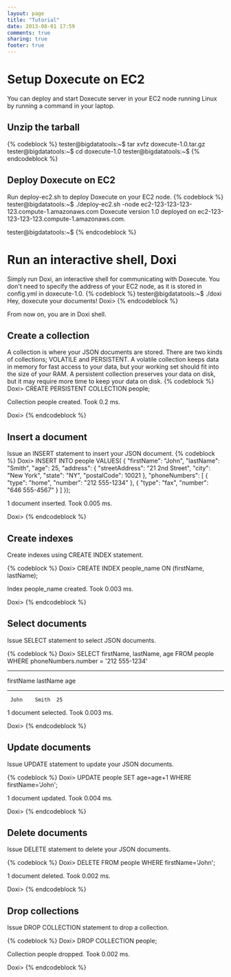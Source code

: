 ```yaml
---
layout: page
title: "Tutorial"
date: 2013-08-01 17:59
comments: true
sharing: true
footer: true
---
```


Setup Doxecute on EC2 
=====================
You can deploy and start Doxecute server in your EC2 node running Linux by running a command in your laptop.

Unzip the tarball
-----------------
{% codeblock %}
tester@bigdatatools:~$ tar xvfz doxecute-1.0.tar.gz
tester@bigdatatools:~$ cd doxecute-1.0
tester@bigdatatools:~$ 
{% endcodeblock %}

Deploy Doxecute on EC2
----------------------
Run deploy-ec2.sh to deploy Doxecute on your EC2 node. 
{% codeblock %}
tester@bigdatatools:~$ ./deploy-ec2.sh -node ec2-123-123-123-123.compute-1.amazonaws.com
Doxecute version 1.0 deployed on ec2-123-123-123-123.compute-1.amazonaws.com.

tester@bigdatatools:~$
{% endcodeblock %}

Run an interactive shell, Doxi
==============================
Simply run Doxi, an interactive shell for communicating with Doxecute. 
You don't need to specify the address of your EC2 node, as it is stored in config.yml in doxecute-1.0.
{% codeblock %}
tester@bigdatatools:~$ ./doxi
Hey, doxecute your documents! 
Doxi> 
{% endcodeblock %}

From now on, you are in Doxi shell. 

Create a collection
-------------------
A collection is where your JSON documents are stored. There are two kinds of collections; VOLATILE and PERSISTENT. A volatile collection keeps data in memory for fast access to your data, but your working set should fit into the size of your RAM. A persistent collection preserves your data on disk, but it may require more time to keep your data on disk. 
{% codeblock %}
Doxi> CREATE PERSISTENT COLLECTION people; 

Collection people created. 
Took 0.2 ms. 

Doxi>
{% endcodeblock %} 

Insert a document
-----------------
Issue an INSERT statement to insert your JSON document.
{% codeblock %}
Doxi> INSERT INTO people VALUES(
{
    "firstName": "John",
    "lastName": "Smith",
    "age": 25,
    "address": {
        "streetAddress": "21 2nd Street",
        "city": "New York",
        "state": "NY",
        "postalCode": 10021
    },
    "phoneNumbers": [
        {
            "type": "home",
            "number": "212 555-1234"
        },
        {
            "type": "fax",
            "number": "646 555-4567"
        }
    ]
});

1 document inserted.
Took 0.005 ms. 

Doxi> 
{% endcodeblock %}

Create indexes
--------------
Create indexes using CREATE INDEX statement.

{% codeblock %}
Doxi> CREATE INDEX people_name ON (firstName, lastName);

Index people_name created. 
Took 0.003 ms.

Doxi>
{% endcodeblock %}

Select documents
----------------
Issue SELECT statement to select JSON documents.

{% codeblock %}
Doxi> SELECT firstName, lastName, age FROM people WHERE phoneNumbers.number = '212 555-1234' 

--------- -------- ---
firstName lastName age
--------- -------- ---
     John    Smith  25

1 document selected.
Took 0.003 ms.

Doxi> 
{% endcodeblock %}

Update documents
----------------
Issue UPDATE statement to update your JSON documents.

{% codeblock %}
Doxi> UPDATE people SET age=age+1 WHERE firstName='John';

1 document updated.
Took 0.004 ms.

Doxi> 
{% endcodeblock %}

Delete documents
----------------
Issue DELETE statement to delete your JSON documents.

{% codeblock %}
Doxi> DELETE FROM people WHERE firstName='John';

1 document deleted.
Took 0.002 ms.

Doxi> 
{% endcodeblock %}

Drop collections
-----------------
Issue DROP COLLECTION statement to drop a collection.

{% codeblock %}
Doxi> DROP COLLECTION people;

Collection people dropped.
Took 0.002 ms.

Doxi> 
{% endcodeblock %} 
